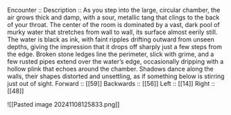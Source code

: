 Encounter :: 
Description :: As you step into the large, circular chamber, the air grows thick and damp, with a sour, metallic tang that clings to the back of your throat. The center of the room is dominated by a vast, dark pool of murky water that stretches from wall to wall, its surface almost eerily still. The water is black as ink, with faint ripples drifting outward from unseen depths, giving the impression that it drops off sharply just a few steps from the edge. Broken stone ledges line the perimeter, slick with grime, and a few rusted pipes extend over the water’s edge, occasionally dripping with a hollow plink that echoes around the chamber. Shadows dance along the walls, their shapes distorted and unsettling, as if something below is stirring just out of sight.
Forward :: [[59]]
Backwards :: [[56]]
Left :: [[14]]
Right :: [[48]]

![[Pasted image 20241108125833.png]]